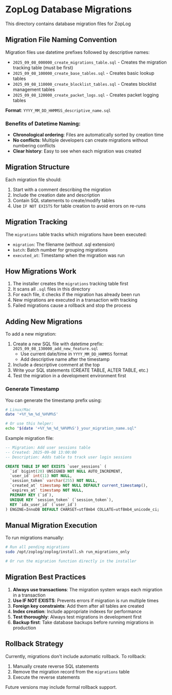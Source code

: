 # ZopLog Database Migrations

This directory contains database migration files for ZopLog

## Migration File Naming Convention

Migration files use datetime prefixes followed by descriptive names:
- `2025_09_08_000000_create_migrations_table.sql` - Creates the migration tracking table (must be first)
- `2025_09_08_100000_create_base_tables.sql` - Creates basic lookup tables
- `2025_09_08_110000_create_blocklist_tables.sql` - Creates blocklist management tables
- `2025_09_08_120000_create_packet_logs.sql` - Creates packet logging tables

**Format**: `YYYY_MM_DD_HHMMSS_descriptive_name.sql`

### Benefits of Datetime Naming:
- **Chronological ordering**: Files are automatically sorted by creation time
- **No conflicts**: Multiple developers can create migrations without numbering conflicts
- **Clear history**: Easy to see when each migration was created

## Migration Structure

Each migration file should:
1. Start with a comment describing the migration
2. Include the creation date and description
3. Contain SQL statements to create/modify tables
4. Use `IF NOT EXISTS` for table creation to avoid errors on re-runs

## Migration Tracking

The `migrations` table tracks which migrations have been executed:
- `migration`: The filename (without .sql extension)
- `batch`: Batch number for grouping migrations
- `executed_at`: Timestamp when the migration was run

## How Migrations Work

1. The installer creates the `migrations` tracking table first
2. It scans all `.sql` files in this directory
3. For each file, it checks if the migration has already been run
4. New migrations are executed in a transaction with tracking
5. Failed migrations cause a rollback and stop the process

## Adding New Migrations

To add a new migration:

1. Create a new SQL file with datetime prefix: `2025_09_08_130000_add_new_feature.sql`
   - Use current date/time in `YYYY_MM_DD_HHMMSS` format
   - Add descriptive name after the timestamp
2. Include a descriptive comment at the top
3. Write your SQL statements (CREATE TABLE, ALTER TABLE, etc.)
4. Test the migration in a development environment first

### Generate Timestamp
You can generate the timestamp prefix using:
```bash
# Linux/Mac
date '+%Y_%m_%d_%H%M%S'

# Or use this helper:
echo "$(date '+%Y_%m_%d_%H%M%S')_your_migration_name.sql"
```

Example migration file:
```sql
-- Migration: Add user sessions table
-- Created: 2025-09-08 13:00:00
-- Description: Adds table to track user login sessions

CREATE TABLE IF NOT EXISTS `user_sessions` (
  `id` bigint(20) UNSIGNED NOT NULL AUTO_INCREMENT,
  `user_id` int(11) NOT NULL,
  `session_token` varchar(255) NOT NULL,
  `created_at` timestamp NOT NULL DEFAULT current_timestamp(),
  `expires_at` timestamp NOT NULL,
  PRIMARY KEY (`id`),
  UNIQUE KEY `session_token` (`session_token`),
  KEY `idx_user_id` (`user_id`)
) ENGINE=InnoDB DEFAULT CHARSET=utf8mb4 COLLATE=utf8mb4_unicode_ci;
```

## Manual Migration Execution

To run migrations manually:
```bash
# Run all pending migrations
sudo /opt/zoplog/zoplog/install.sh run_migrations_only

# Or run the migration function directly in the installer
```

## Migration Best Practices

1. **Always use transactions**: The migration system wraps each migration in a transaction
2. **Use IF NOT EXISTS**: Prevents errors if migration is run multiple times
3. **Foreign key constraints**: Add them after all tables are created
4. **Index creation**: Include appropriate indexes for performance
5. **Test thoroughly**: Always test migrations in development first
6. **Backup first**: Take database backups before running migrations in production

## Rollback Strategy

Currently, migrations don't include automatic rollback. To rollback:
1. Manually create reverse SQL statements
2. Remove the migration record from the `migrations` table
3. Execute the reverse statements

Future versions may include formal rollback support.
